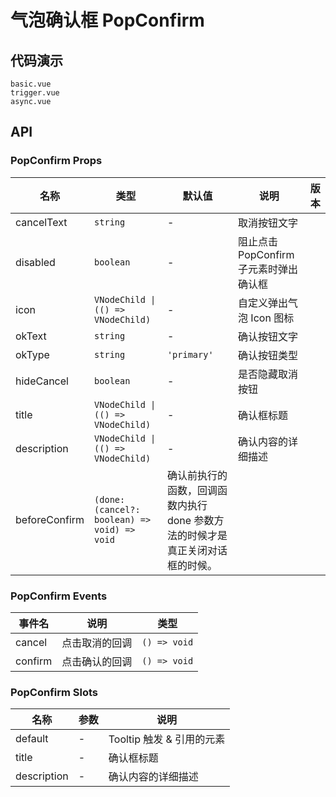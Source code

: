 # 气泡确认框 PopConfirm


## 代码演示
```demo
basic.vue
trigger.vue
async.vue
```
## API

### PopConfirm Props
| 名称 | 类型 | 默认值 | 说明 | 版本 |
| --- | --- | --- | --- | --- |
| cancelText | `string` | - | 取消按钮文字 | |
| disabled | `boolean` | - | 阻止点击PopConfirm子元素时弹出确认框 | |
| icon | `VNodeChild \| (() => VNodeChild)` | - | 自定义弹出气泡 Icon 图标| |
| okText | `string` | - | 确认按钮文字 | 
| okType | `string` | `'primary'` | 确认按钮类型 | |
| hideCancel | `boolean` | - | 是否隐藏取消按钮 | |
| title | `VNodeChild \| (() => VNodeChild)` | - | 确认框标题 | |
| description | `VNodeChild \| (() => VNodeChild)` | - | 确认内容的详细描述 | |
| beforeConfirm | `(done: (cancel?: boolean) => void) => void` | 确认前执行的函数，回调函数内执行 done 参数方法的时候才是真正关闭对话框的时候。 | |

### PopConfirm Events
| 事件名 | 说明 | 类型 |
| --- | --- | --- |
| cancel | 点击取消的回调 | `() => void`|
| confirm | 点击确认的回调 | `() => void`|

### PopConfirm Slots
| 名称 | 参数 | 说明 |
| --- | --- | --- |
| default | - | Tooltip 触发 & 引用的元素 |
| title | - | 确认框标题 |
| description | - | 确认内容的详细描述 |